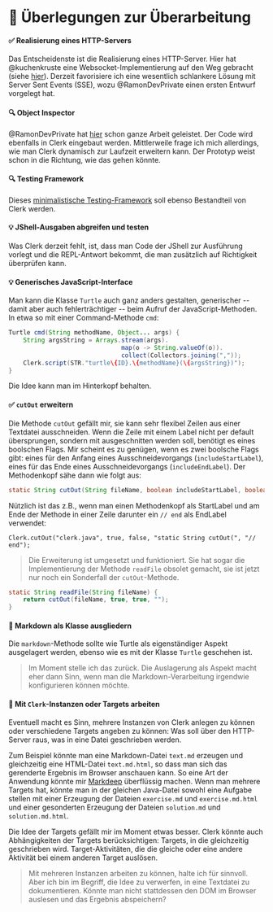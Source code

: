# 🤔 Überlegungen zur Überarbeitung

#### ✅ Realisierung eines HTTP-Servers

Das Entscheidenste ist die Realisierung eines HTTP-Server. Hier hat @kuchenkruste eine Websocket-Implementierung auf den Weg gebracht (siehe [hier](proposals/ServerWithWebsockets/)). Derzeit favorisiere ich eine wesentlich schlankere Lösung mit Server Sent Events (SSE), wozu @RamonDevPrivate einen ersten Entwurf vorgelegt hat.

#### 🔍 Object Inspector

@RamonDevPrivate hat [hier](https://gist.github.com/RamonDevPrivate/3bb187ef89b2666b1b1d00232100f5ee) schon ganze Arbeit geleistet. Der Code wird ebenfalls in Clerk eingebaut werden. Mittlerweile frage ich mich allerdings, wie man Clerk dynamisch zur Laufzeit erweitern kann. Der Prototyp weist schon in die Richtung, wie das gehen könnte.

#### 🔍 Testing Framework

Dieses [minimalistische Testing-Framework](https://gist.github.com/denkspuren/c379cd6d4512144e595d1dab98bba5ff) soll ebenso Bestandteil von Clerk werden.

#### 💡 JShell-Ausgaben abgreifen und testen

Was Clerk derzeit fehlt, ist, dass man Code der JShell zur Ausführung vorlegt und die REPL-Antwort bekommt, die man zusätzlich auf Richtigkeit überprüfen kann.

#### 💡 Generisches JavaScript-Interface

Man kann die Klasse `Turtle` auch ganz anders gestalten, generischer -- damit aber auch fehlerträchtiger -- beim Aufruf der JavaScript-Methoden. In etwa so mit einer Command-Methode `cmd`:

```java
Turtle cmd(String methodName, Object... args) {
    String argsString = Arrays.stream(args).
                               map(o -> String.valueOf(o)).
                               collect(Collectors.joining(","));
    Clerk.script(STR."turtle\{ID}.\{methodName}(\{argsString})");
}
```

Die Idee kann man im Hinterkopf behalten.

#### ✅ `cutOut` erweitern

Die Methode `cutOut` gefällt mir, sie kann sehr flexibel Zeilen aus einer Textdatei ausschneiden. Wenn die Zeile mit einem Label nicht per default übersprungen, sondern mit ausgeschnitten werden soll, benötigt es eines boolschen Flags. Mir scheint es zu genügen, wenn es zwei boolsche Flags gibt: eines für den Anfang eines Ausschneidevorgangs (`includeStartLabel`), eines für das Ende eines Ausschneidevorgangs (`includeEndLabel`). Der Methodenkopf sähe dann wie folgt aus:

```java
static String cutOut(String fileName, boolean includeStartLabel, boolean includeEndLabel, String... labels)
```

Nützlich ist das z.B., wenn man einen Methodenkopf als StartLabel und am Ende der Methode in einer Zeile darunter ein `// end` als EndLabel verwendet:

```
Clerk.cutOut("clerk.java", true, false, "static String cutOut(", "// end");
```

> Die Erweiterung ist umgesetzt und funktioniert. Sie hat sogar die Implementierung der Methode `readFile` obsolet gemacht, sie ist jetzt nur noch ein Sonderfall der `cutOut`-Methode.

```java
static String readFile(String fileName) {
    return cutOut(fileName, true, true, "");
}
```

#### 🤷 Markdown als Klasse ausgliedern

Die `markdown`-Methode sollte wie Turtle als eigenständiger Aspekt ausgelagert werden, ebenso wie es mit der Klasse `Turtle` geschehen ist.

> Im Moment stelle ich das zurück. Die Auslagerung als Aspekt macht eher dann Sinn, wenn man die Markdown-Verarbeitung irgendwie konfigurieren können möchte.

#### 🤷 Mit `Clerk`-Instanzen oder Targets arbeiten

Eventuell macht es Sinn, mehrere Instanzen von Clerk anlegen zu können oder verschiedene Targets angeben zu können: Was soll über den HTTP-Server raus, was in eine Datei geschrieben werden.

Zum Beispiel könnte man eine Markdown-Datei `text.md` erzeugen und gleichzeitig eine HTML-Datei `text.md.html`, so dass man sich das gerenderte Ergebnis im Browser anschauen kann. So eine Art der Anwendung könnte mir [Markdeep](https://casual-effects.com/markdeep/) überflüssig machen. Wenn man mehrere Targets hat, könnte man in der gleichen Java-Datei sowohl eine Aufgabe stellen mit einer Erzeugung der Dateien `exercise.md` und `exercise.md.html` und einer gesonderten Erzeugung der Dateien `solution.md` und `solution.md.html`.

Die Idee der Targets gefällt mir im Moment etwas besser. Clerk könnte auch Abhängigkeiten der Targets berücksichtigen: Targets, in die gleichzeitig geschrieben wird. Target-Aktivitäten, die die gleiche oder eine andere Aktivität bei einem anderen Target auslösen.

> Mit mehreren Instanzen arbeiten zu können, halte ich für sinnvoll. Aber ich bin im Begriff, die Idee zu verwerfen, in eine Textdatei zu dokumentieren. Könnte man nicht stattdessen den DOM im Browser auslesen und das Ergebnis abspeichern?

